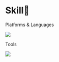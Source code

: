 
<h1>Skill🌈</h1>
<p>Platforms & Languages</p>
<img src="https://img.shields.io/badge/React-61DAFB?style=flat-square&logo=React&logoColor=white"/>


<p>Tools</p>
<img src="https://img.shields.io/badge/Firebase-FFCA28?style=flat-square&logo=Firebase&logoColor=white"/>




<!--
**aaanjini/aaanjini** is a ✨ _special_ ✨ repository because its `README.md` (this file) appears on your GitHub profile.

Here are some ideas to get you started:

- 🔭 I’m currently working on ...
- 🌱 I’m currently learning ...
- 👯 I’m looking to collaborate on ...
- 🤔 I’m looking for help with ...
- 💬 Ask me about ...
- 📫 How to reach me: ...
- 😄 Pronouns: ...
- ⚡ Fun fact: ...
-->
